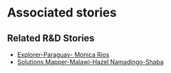 # Associated stories

<!-- !!DO NOT REMOVE!! start autogenerated hyperlinks -->
## Related R&D Stories
- [Explorer\-Paraguay\- Monica Rios](/stories/?doc=Explorers_PRY)
- [Solutions Mapper-Malawi-Hazel Namadingo-Shaba](/stories/?doc=SolutionMappers_MWI)
<!-- !!DO NOT REMOVE!! end autogenerated hyperlinks -->
